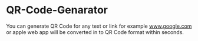 # QR-Code-Genarator
You can generate QR Code for any text or link 
for example www.google.com or apple 
web app will be converted in to QR Code format within seconds.
